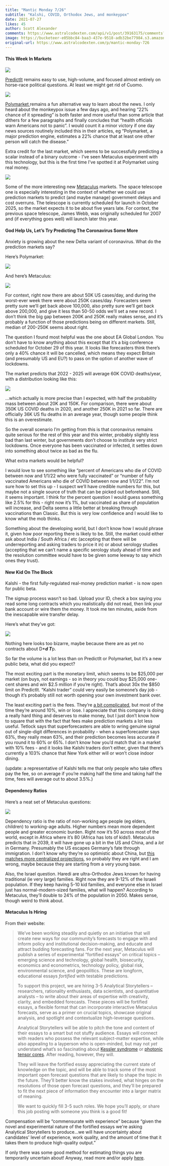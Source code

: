 ```yaml
---
title: "Mantic Monday 7/26"
subtitle: "Kalshi, COVID, Orthodox Jews, and monkeypox"
date: 2021-07-27
likes: 45
author: Scott Alexander
comments: https://www.astralcodexten.com/api/v1/post/39163175/comments?&all_comments=true
image: https://bucketeer-e05bbc84-baa3-437e-9518-adb32be77984.s3.amazonaws.com/public/images/1e54a08c-e6ec-439e-9320-783ded9598f3_1600x900.jpeg
original-url: https://www.astralcodexten.com/p/mantic-monday-726
---
```

#### This Week In Markets

[![](https://substackcdn.com/image/fetch/w_1456,c_limit,f_auto,q_auto:good,fl_progressive:steep/https%3A%2F%2Fbucketeer-e05bbc84-baa3-437e-9518-adb32be77984.s3.amazonaws.com%2Fpublic%2Fimages%2F9a10f18e-f2a8-4278-8e34-86e8b7f92230_1061x195.png)](https://substackcdn.com/image/fetch/f_auto,q_auto:good,fl_progressive:steep/https%3A%2F%2Fbucketeer-e05bbc84-baa3-437e-9518-adb32be77984.s3.amazonaws.com%2Fpublic%2Fimages%2F9a10f18e-f2a8-4278-8e34-86e8b7f92230_1061x195.png)

[PredictIt](https://www.predictit.org/markets) remains easy to use, high-volume, and focused almost entirely on horse-race political questions. At least we might get rid of Cuomo.

[![](https://substackcdn.com/image/fetch/w_1456,c_limit,f_auto,q_auto:good,fl_progressive:steep/https%3A%2F%2Fbucketeer-e05bbc84-baa3-437e-9518-adb32be77984.s3.amazonaws.com%2Fpublic%2Fimages%2F8a13b762-c757-45a4-a59e-fc3278d34d22_792x200.png)](https://substackcdn.com/image/fetch/f_auto,q_auto:good,fl_progressive:steep/https%3A%2F%2Fbucketeer-e05bbc84-baa3-437e-9518-adb32be77984.s3.amazonaws.com%2Fpublic%2Fimages%2F8a13b762-c757-45a4-a59e-fc3278d34d22_792x200.png)

[Polymarket ](https://polymarket.com/)remains a fun alternative way to learn about the news. I only heard about the monkeypox issue a few days ago, and hearing “22% chance of it spreading” is both faster and more useful than some article that dithers for a few paragraphs and finally concludes that “health officials warn Americans not to panic”. I would count it a minor victory if one day news sources routinely included this in their articles, eg “Polymarket, a major prediction engine, estimates a 22% chance that at least one other person will catch the disease.”

Extra credit for the last market, which seems to be successfully predicting a scalar instead of a binary outcome - I’ve seen Metaculus experiment with this technology, but this is the first time I’ve spotted it at Polymarket using real money. 

[![](https://substackcdn.com/image/fetch/w_1456,c_limit,f_auto,q_auto:good,fl_progressive:steep/https%3A%2F%2Fbucketeer-e05bbc84-baa3-437e-9518-adb32be77984.s3.amazonaws.com%2Fpublic%2Fimages%2F3db1e5f7-0d1a-4112-b74d-acb4cac78695_889x259.png)](https://substackcdn.com/image/fetch/f_auto,q_auto:good,fl_progressive:steep/https%3A%2F%2Fbucketeer-e05bbc84-baa3-437e-9518-adb32be77984.s3.amazonaws.com%2Fpublic%2Fimages%2F3db1e5f7-0d1a-4112-b74d-acb4cac78695_889x259.png)

Some of the more interesting new [Metaculus](https://www.metaculus.com/questions/?order_by=-publish_time) markets. The space telescope one is especially interesting in the context of whether we could use prediction markets to predict (and maybe manage) government delays and cost overruns. The telescope is currently scheduled for launch in October 2025, so the market expects it to be about five years late. For context, the previous space telescope, James Webb, was originally scheduled for 2007 and (if everything goes well) will launch later this year.

#### God Help Us, Let’s Try Predicting The Coronavirus Some More

Anxiety is growing about the new Delta variant of coronavirus. What do the prediction markets say?

Here’s Polymarket:

[![](https://substackcdn.com/image/fetch/w_1456,c_limit,f_auto,q_auto:good,fl_progressive:steep/https%3A%2F%2Fbucketeer-e05bbc84-baa3-437e-9518-adb32be77984.s3.amazonaws.com%2Fpublic%2Fimages%2Fc21de183-a916-41ff-b417-807b14367812_828x388.png)](https://substackcdn.com/image/fetch/f_auto,q_auto:good,fl_progressive:steep/https%3A%2F%2Fbucketeer-e05bbc84-baa3-437e-9518-adb32be77984.s3.amazonaws.com%2Fpublic%2Fimages%2Fc21de183-a916-41ff-b417-807b14367812_828x388.png)

And here’s Metaculus:

[![](https://substackcdn.com/image/fetch/w_1456,c_limit,f_auto,q_auto:good,fl_progressive:steep/https%3A%2F%2Fbucketeer-e05bbc84-baa3-437e-9518-adb32be77984.s3.amazonaws.com%2Fpublic%2Fimages%2F78423154-bd88-4e79-82b3-4fc395489375_919x389.png)](https://substackcdn.com/image/fetch/f_auto,q_auto:good,fl_progressive:steep/https%3A%2F%2Fbucketeer-e05bbc84-baa3-437e-9518-adb32be77984.s3.amazonaws.com%2Fpublic%2Fimages%2F78423154-bd88-4e79-82b3-4fc395489375_919x389.png)

For context, right now there are about 50K US cases/day, and during the worst-ever week there were about 250K cases/day. Forecasters seem pretty sure we’ll get back above 100,000, also pretty sure we’ll get back above 200,000, and give it less than 50-50 odds we’ll set a new record. I don’t think the big gap between 200K and 250K really makes sense, and it’s probably a function of those predictions being on different markets. Still, median of 200-250K seems about right.

The question I found most helpful was the one about EA Global London. You don’t have to know anything about this except that it’s a big conference scheduled for October 29 of this year. It looks like forecasters think there’s only a 40% chance it will be cancelled, which means they expect Britain (and presumably US and EU?) to pass on the option of another wave of lockdowns. 

The market predicts that 2022 - 2025 will average 60K COVID deaths/year, with a distribution looking like this:

[![](https://substackcdn.com/image/fetch/w_1456,c_limit,f_auto,q_auto:good,fl_progressive:steep/https%3A%2F%2Fbucketeer-e05bbc84-baa3-437e-9518-adb32be77984.s3.amazonaws.com%2Fpublic%2Fimages%2Fb616cc85-1b1b-4425-a8db-498fcdca8a9f_936x299.png)](https://substackcdn.com/image/fetch/f_auto,q_auto:good,fl_progressive:steep/https%3A%2F%2Fbucketeer-e05bbc84-baa3-437e-9518-adb32be77984.s3.amazonaws.com%2Fpublic%2Fimages%2Fb616cc85-1b1b-4425-a8db-498fcdca8a9f_936x299.png)

…which actually is more precise than I expected, with half the probability mass between about 20K and 150K. For comparison, there were about 350K US COVID deaths in 2020, and another 250K in 2021 so far. There are officially 36K US flu deaths in an average year, though some people think this is an overestimate.

So the overall scenario I’m getting from this is that coronavirus remains quite serious for the rest of this year and this winter, probably slightly less bad than last winter, but governments don’t choose to institute very strict lockdowns. Once everyone has been vaccinated or infected, it settles down into something about twice as bad as the flu.

What extra markets would be helpful?

I would love to see something like “percent of Americans who die of COVID between now and 1/1/22 who were fully vaccinated” or “number of fully vaccinated Americans who die of COVID between now and 1/1/22”. I’m not sure how to set this up - I suspect we’ll have credible numbers for this, but maybe not a single source of truth that can be picked out beforehand. Still, it seems important. I think for the percent question I would guess something like 2.5% for this - right now it’s 1%, but vaccinated as share of population will increase, and Delta seems a little better at breaking through vaccinations than Classic. But this is very low confidence and I would like to know what the mob thinks.

Something about the developing world, but I don’t know how I would phrase it, given how poor reporting there is likely to be. Still, the market could either ask about India / South Africa / etc (accepting that there will be underreporting and asking traders to price it in) or about serology studies (accepting that we can’t name a specific serology study ahead of time and the resolution committee would have to be given some leeway to say which ones they trust).

#### New Kid On The Block

Kalshi - the first fully-regulated real-money prediction market - is now open for public beta. 

The signup process wasn’t so bad. Upload your ID, check a box saying you read some long contracts which you realistically did not read, then link your bank account or wire them the money. It took me ten minutes, aside from the inescapable wire transfer delay.

Here’s what they’ve got:

[![](https://substackcdn.com/image/fetch/w_1456,c_limit,f_auto,q_auto:good,fl_progressive:steep/https%3A%2F%2Fbucketeer-e05bbc84-baa3-437e-9518-adb32be77984.s3.amazonaws.com%2Fpublic%2Fimages%2F3a4adbed-4af7-4a03-89b3-56f14f3ca569_1181x1006.png)](https://substackcdn.com/image/fetch/f_auto,q_auto:good,fl_progressive:steep/https%3A%2F%2Fbucketeer-e05bbc84-baa3-437e-9518-adb32be77984.s3.amazonaws.com%2Fpublic%2Fimages%2F3a4adbed-4af7-4a03-89b3-56f14f3ca569_1181x1006.png)

Nothing here looks too bizarre, maybe because there are as yet no contracts about D****d T***p.

So far the volume is a lot less than on PredictIt or Polymarket, but it’s a new public beta, what did you expect?

The most exciting part is the monetary limit, which seems to be $25,000 per market (on buys, not earnings - so in theory you could buy $25,000 one-cent shares and win $2.5 million if you’re right). That’s about 30x the $850 limit on PredictIt. “Kalshi trader” could very easily be someone’s day job - though it’s probably still not worth opening your own investment bank over.

The least exciting part is the fees. They’re [a bit complicated](https://kalshi.com/docs/kalshi-fee-schedule.pdf), but most of the time they’re around 10%, win or lose. I appreciate that this company is doing a really hard thing and deserves to make money, but I just don’t know how to square that with the fact that fees make prediction markets a lot less useful. Tetlock says that superforecasters are able to wring genuine signal out of single-digit differences in probability - when a superforecaster says 63%, they really mean 63%, and their prediction becomes less accurate if you round it to 60% or 65%. I don’t know how you’d match that in a market with 10% fees - and it looks like Kalshi traders don’t either, given that there’s currently a 103% chance that New York either will or won’t close indoor dining.

(update: a representative of Kalshi tells me that only people who take offers pay the fee, so on average if you’re making half the time and taking half the time, fees will average out to about 3.5%.)

#### Dependency Ratios

Here’s a neat set of Metaculus questions:

[![](https://substackcdn.com/image/fetch/w_1456,c_limit,f_auto,q_auto:good,fl_progressive:steep/https%3A%2F%2Fbucketeer-e05bbc84-baa3-437e-9518-adb32be77984.s3.amazonaws.com%2Fpublic%2Fimages%2F75657cd1-0cef-441a-9e3b-52130344b457_963x269.png)](https://substackcdn.com/image/fetch/f_auto,q_auto:good,fl_progressive:steep/https%3A%2F%2Fbucketeer-e05bbc84-baa3-437e-9518-adb32be77984.s3.amazonaws.com%2Fpublic%2Fimages%2F75657cd1-0cef-441a-9e3b-52130344b457_963x269.png)

Dependency ratio is the ratio of non-working age people (eg elders, children) to working-age adults. Higher numbers mean more dependent people and greater economic burden. Right now it’s 50 across most of the world, except in Africa where it’s 80 (Africa has lots of kids!). Metaculus predicts that in 2039, it will have gone up a bit in the US and China, and a _lot_ in Germany. Presumably the US escapes Germany’s fate through immigration. I don’t know why they’re so optimistic about China, but [this matches more centralized projections](https://www.huffpost.com/entry/chinas-dependency-ratio-t_b_5813344), so probably they are right and I am wrong, maybe because they are starting from a very young base.

Also, the Israel question. Haredi are ultra-Orthodox Jews known for having traditional (ie very large) families. Right now they are 9-12% of the Israeli population. If they keep having 5-10 kid families, and everyone else in Israel just has normal-modern-sized families, what will happen? According to Metaculus, they’ll double to 24% of the population in 2050. Makes sense, though weird to think about.

#### Metaculus Is Hiring

From their website:

> We’ve been working steadily and quietly on an initiative that will create new ways for our community’s forecasts to engage with and inform policy and institutional decision-making, and educate and attract budding forecasting fans. For the next year, Metaculus will publish a series of experimental “fortified essays” on critical topics – emerging science and technology, global health, biosecurity, economics and econometrics, technology policy, global risk, environmental science, and geopolitics. These are longform, educational essays _fortified_ with testable predictions. 
> 
> To support this project, we are hiring 3-5 Analytical Storytellers – researchers, rationality enthusiasts, data scientists, and quantitative analysts – to write about their areas of expertise with creativity, clarity, and embedded forecasts. These pieces will be fortified essays, a flexible format that can incorporate interactive Metaculus forecasts, serve as a primer on crucial topics, showcase original analysis, and spotlight and contextualize high-leverage questions.
> 
> Analytical Storytellers will be able to pitch the tone and content of their essays to a smart but not stuffy audience. Essays will connect with readers who possess the relevant subject-matter expertise, while also appealing to a layperson who is open-minded, but may not _yet_ understand what’s so fascinating about [Kessler syndrome](https://www.metaculus.com/questions/665/how-many-starlink-satellites-will-be-operational-in-2030/) or [photonic tensor cores](https://www.metaculus.com/questions/4872/will-photonic-tensor-cores-be-ubiquitous-in-machine-learning-by-2030/). After reading, however, they will. 
> 
> They will leave the fortified essay appreciating the current state of knowledge on the topic, and will be able to track some of the most important open forecast questions that are likely to shape the topic in the future. They’ll better know the stakes involved, what hinges on the resolutions of those open forecast questions, and they’ll be prepared to fit the next piece of information they encounter into a larger matrix of meaning. 
> 
> We want to quickly fill 3-5 such roles. We hope you’ll apply, or share this job posting with someone you think is a good fit!

Compensation will be “commensurate with experience” because “given the novel and experimental nature of the fortified essays we're asking Analytical Storytellers to produce...we will have uncertainty about candidates' level of experience, work quality, and the amount of time that it takes them to produce high-quality output.” 

If only there was some good method for estimating things you are temporarily uncertain about! Anyway, read more and/or apply [here](https://www.metaculus.com/news/2021/07/23/analytical-storytellers-job/).

